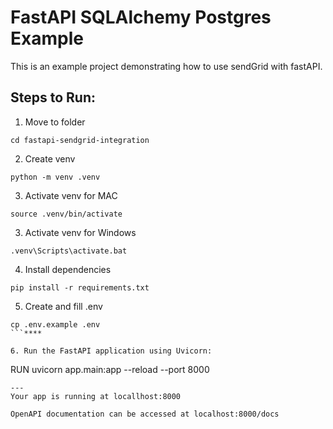 # FastAPI SQLAlchemy Postgres Example

This is an example project demonstrating how to use sendGrid with fastAPI.

## Steps to Run:

1. Move to folder

```
cd fastapi-sendgrid-integration
```

2. Create venv

```
python -m venv .venv
```

3. Activate venv for MAC

```
source .venv/bin/activate
```

3. Activate venv for Windows

```
.venv\Scripts\activate.bat
```

4. Install dependencies

```
pip install -r requirements.txt
```

5. Create and fill .env

````
cp .env.example .env
```****

6. Run the FastAPI application using Uvicorn:
````

RUN uvicorn app.main:app --reload --port 8000

```
---
Your app is running at locallhost:8000

OpenAPI documentation can be accessed at localhost:8000/docs
```
